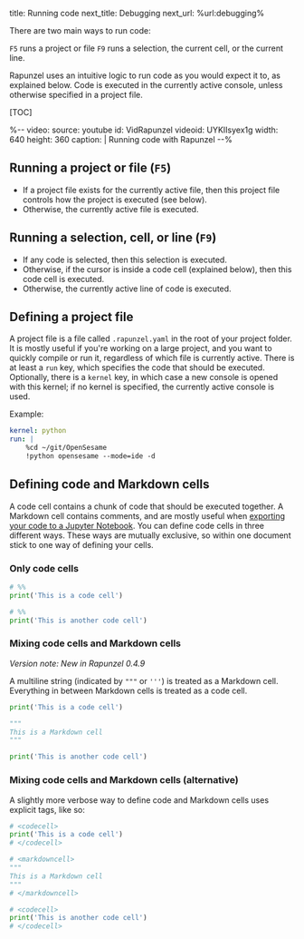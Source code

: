 title: Running code
next_title: Debugging
next_url: %url:debugging%


There are two main ways to run code:

`F5` runs a project or file
`F9` runs a selection, the current cell, or the current line.

Rapunzel uses an intuitive logic to run code as you would expect it to, as explained below. Code is executed in the currently active console, unless otherwise specified in a project file.


[TOC]


%--
video:
 source: youtube
 id: VidRapunzel
 videoid: UYKIIsyex1g
 width: 640
 height: 360
 caption: |
  Running code with Rapunzel
--%


## Running a project or file (`F5`)

- If a project file exists for the currently active file, then this project file controls how the project is executed (see below).
- Otherwise, the currently active file is executed.


## Running a selection, cell, or line (`F9`)

- If any code is selected, then this selection is executed.
- Otherwise, if the cursor is inside a code cell (explained below), then this code cell is executed.
- Otherwise, the currently active line of code is executed.


## Defining a project file

A project file is a file called `.rapunzel.yaml` in the root of your project folder. It is mostly useful if you're working on a large project, and you want to quickly compile or run it, regardless of which file is currently active. There is at least a `run` key, which specifies the code that should be executed. Optionally, there is a `kernel` key, in which case a new console is opened with this kernel; if no kernel is specified, the currently active console is used.

Example:

```yaml
kernel: python
run: |
    %cd ~/git/OpenSesame
    !python opensesame --mode=ide -d
```


## Defining code and Markdown cells

A code cell contains a chunk of code that should be executed together. A Markdown cell contains comments, and are mostly useful when [exporting your code to a Jupyter Notebook](%url:notebooks%). You can define code cells in three different ways. These ways are mutually exclusive, so within one document stick to one way of defining your cells.


### Only code cells

```python
# %%
print('This is a code cell')

# %%
print('This is another code cell')
```


### Mixing code cells and Markdown cells

*Version note: New in Rapunzel 0.4.9*

A multiline string (indicated by `"""` or `'''`) is treated as a Markdown cell. Everything in between Markdown cells is treated as a code cell.


```python
print('This is a code cell')

"""
This is a Markdown cell
"""

print('This is another code cell')
```


### Mixing code cells and Markdown cells (alternative)


A slightly more verbose way to define code and Markdown cells uses explicit tags, like so:

```python
# <codecell>
print('This is a code cell')
# </codecell>

# <markdowncell>
"""
This is a Markdown cell
"""
# </markdowncell>

# <codecell>
print('This is another code cell')
# </codecell>
```
